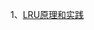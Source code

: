 1、[LRU原理和实践](https://github.com/xbmchina/solutions/tree/master/LRU%E5%8E%9F%E7%90%86%E5%92%8C%E5%AE%9E%E8%B7%B5)